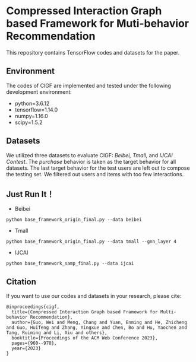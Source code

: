 # Compressed Interaction Graph based Framework for Muti-behavior Recommendation

This repository contains TensorFlow codes and datasets for the paper.

## Environment
The codes of CIGF are implemented and tested under the following development environment:
* python=3.6.12
* tensorflow=1.14.0
* numpy=1.16.0
* scipy=1.5.2

## Datasets
We utilized three datasets to evaluate CIGF: <i>Beibei, Tmall, </i>and <i>IJCAI Contest</i>. The <i>purchase</i> behavior is taken as the target behavior for all datasets. The last target behavior for the test users are left out to compose the testing set. We filtered out users and items with too few interactions.

## Just Run It！

* Beibei
```
python base_framework_origin_final.py --data beibei 
```
* Tmall
```
python base_framework_origin_final.py --data tmall --gnn_layer 4
```
* IJCAI
```
python base_framework_samp_final.py --data ijcai
```

## Citation
If you want to use our codes and datasets in your research, please cite:
```
@inproceedings{cigf,
  title={Compressed Interaction Graph based Framework for Multi-behavior Recommendation},
  author={Guo, Wei and Meng, Chang and Yuan, Enming and He, Zhicheng and Guo, Huifeng and Zhang, Yingxue and Chen, Bo and Hu, Yaochen and Tang, Ruiming and Li, Xiu and others},
  booktitle={Proceedings of the ACM Web Conference 2023},
  pages={960--970},
  year={2023}
}
```
